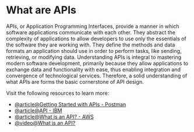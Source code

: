 # What are APIs

APIs, or Application Programming Interfaces, provide a manner in which software applications communicate with each other. They abstract the complexity of applications to allow developers to use only the essentials of the software they are working with. They define the methods and data formats an application should use in order to perform tasks, like sending, retrieving, or modifying data. Understanding APIs is integral to mastering modern software development, primarily because they allow applications to exchange data and functionality with ease, thus enabling integration and convergence of technological services. Therefore, a solid understanding of what APIs are forms the basic cornerstone of API design.

Visit the following resources to learn more:

- [@article@Getting Started with APIs - Postman](https://www.postman.com/what-is-an-api/)
- [@article@API - IBM](https://www.ibm.com/topics/api)
- [@article@What is an API? - AWS](https://aws.amazon.com/what-is/api/)
- [@video@What is an API?](https://www.youtube.com/watch?v=s7wmiS2mSXY)
